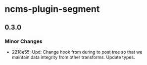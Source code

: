 # ncms-plugin-segment

## 0.3.0

### Minor Changes

- 2218e55: Upd: Change hook from during to post tree so that we maintain data integrity from other transforms. Update types.
